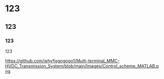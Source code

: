 # 123

## 123

### 123

123



https://github.com/whyfjsgogogo1/Multi-terminal_MMC-HVDC_Transmission_System/blob/main/Images/Control_scheme_MATLAB.png
